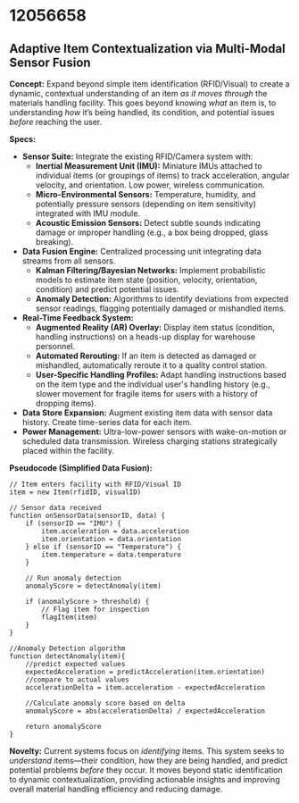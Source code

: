 # 12056658

## Adaptive Item Contextualization via Multi-Modal Sensor Fusion

**Concept:** Expand beyond simple item identification (RFID/Visual) to create a dynamic, contextual understanding of an item *as it moves through* the materials handling facility. This goes beyond knowing *what* an item is, to understanding *how* it’s being handled, its condition, and potential issues *before* reaching the user.

**Specs:**

*   **Sensor Suite:** Integrate the existing RFID/Camera system with:
    *   **Inertial Measurement Unit (IMU):** Miniature IMUs attached to individual items (or groupings of items) to track acceleration, angular velocity, and orientation. Low power, wireless communication.
    *   **Micro-Environmental Sensors:** Temperature, humidity, and potentially pressure sensors (depending on item sensitivity) integrated with IMU module.
    *   **Acoustic Emission Sensors:** Detect subtle sounds indicating damage or improper handling (e.g., a box being dropped, glass breaking).
*   **Data Fusion Engine:** Centralized processing unit integrating data streams from all sensors.
    *   **Kalman Filtering/Bayesian Networks:** Implement probabilistic models to estimate item state (position, velocity, orientation, condition) and predict potential issues.
    *   **Anomaly Detection:** Algorithms to identify deviations from expected sensor readings, flagging potentially damaged or mishandled items.
*   **Real-Time Feedback System:**
    *   **Augmented Reality (AR) Overlay:** Display item status (condition, handling instructions) on a heads-up display for warehouse personnel.
    *   **Automated Rerouting:** If an item is detected as damaged or mishandled, automatically reroute it to a quality control station.
    *   **User-Specific Handling Profiles:**  Adapt handling instructions based on the item type and the individual user's handling history (e.g., slower movement for fragile items for users with a history of dropping items).
*   **Data Store Expansion:** Augment existing item data with sensor data history.  Create time-series data for each item.
*   **Power Management:** Ultra-low-power sensors with wake-on-motion or scheduled data transmission. Wireless charging stations strategically placed within the facility.

**Pseudocode (Simplified Data Fusion):**

```
// Item enters facility with RFID/Visual ID
item = new Item(rfidID, visualID)

// Sensor data received
function onSensorData(sensorID, data) {
    if (sensorID == "IMU") {
        item.acceleration = data.acceleration
        item.orientation = data.orientation
    } else if (sensorID == "Temperature") {
        item.temperature = data.temperature
    }

    // Run anomaly detection
    anomalyScore = detectAnomaly(item)

    if (anomalyScore > threshold) {
        // Flag item for inspection
        flagItem(item)
    }
}

//Anomaly Detection algorithm
function detectAnomaly(item){
    //predict expected values
    expectedAcceleration = predictAcceleration(item.orientation)
    //compare to actual values
    accelerationDelta = item.acceleration - expectedAcceleration

    //Calculate anomaly score based on delta
    anomalyScore = abs(accelerationDelta) / expectedAcceleration

    return anomalyScore
}
```

**Novelty:**  Current systems focus on *identifying* items. This system seeks to *understand* items—their condition, how they are being handled, and predict potential problems *before* they occur.  It moves beyond static identification to dynamic contextualization, providing actionable insights and improving overall material handling efficiency and reducing damage.